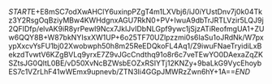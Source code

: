 $START$E+E8mSC7odXwAHClY6uxinpPZgT4m1LXVbj6/iJ0iYUstDnv7j0k04Tkz3Y2RsgOqBziyMBw4KWHdgnxAGU7RkN0+PV+IwuA9dbTrJRTLVzir5LQJ9j2QFIDfp/elvAK9iR8yrPewI9Ncx7JklJvIDbNLGpf9ywc1jSjzATiReofmgUA1+ZUw6QQY8B+W87bkNYIsxXW1UP+6o25TF70UZlpzzmi0s6IaSu1oJRdNk/W7pxypXxcvYsFU1bj02Xwobwph50h8m25ReEDQkoFL4Aq1/Z9iwuFNaeTryidiLxBekzdTvwtV6KZgBVLq9yrxE7Z9vJGcCndthq91o8r6c7veTEwYO0DAexaZqZKSZtsJG0QltL0BE/vD50XvNcBZWsbEOZxRSIYTj12KNZy+9baLkG9VycEhoybES7c1VZrLhF41wWEmx9upnevb/ZTN3Ii4GGpJMWRzZwn6hY+1A==$END$